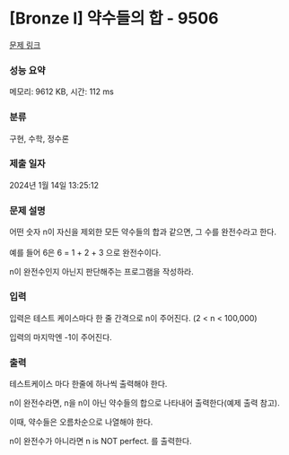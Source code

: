# [Bronze I] 약수들의 합 - 9506 

[문제 링크](https://www.acmicpc.net/problem/9506) 

### 성능 요약

메모리: 9612 KB, 시간: 112 ms

### 분류

구현, 수학, 정수론

### 제출 일자

2024년 1월 14일 13:25:12

### 문제 설명

<p>어떤 숫자 n이 자신을 제외한 모든 약수들의 합과 같으면, <span style="line-height:1.6em">그 수를 완전수라고 한다. </span></p>

<p>예를 들어 6은 6 = 1 + 2 + 3 으로 완전수이다.</p>

<p>n이 완전수인지 아닌지 판단해주는 프로그램을 작성하라.</p>

### 입력 

 <p>입력은 테스트 케이스마다 한 줄 간격으로 n이 주어진다. (2 < n < 100,000)</p>

<p>입력의 마지막엔 -1이 주어진다.</p>

### 출력 

 <p>테스트케이스 마다 한줄에 하나씩 출력해야 한다.</p>

<p>n이 완전수라면, n을 n이 아닌 약수들의 합으로 나타내어 출력한다(예제 출력 참고).</p>

<p>이때, 약수들은 오름차순으로 나열해야 한다.</p>

<p>n이 완전수가 아니라면 n is NOT perfect. 를 출력한다.</p>

